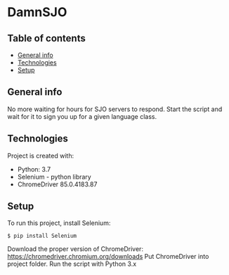 # DamnSJO

## Table of contents
* [General info](#general-info)
* [Technologies](#technologies)
* [Setup](#setup)

## General info
No more waiting for hours for SJO servers to respond. Start the script and wait for it to sign you up for a given language class.

	
## Technologies
Project is created with:
* Python: 3.7
* Selenium - python library
* ChromeDriver 85.0.4183.87
	
## Setup
To run this project, install Selenium:

```
$ pip install Selenium
```
Download the proper version of ChromeDriver: https://chromedriver.chromium.org/downloads
Put ChromeDriver into project folder.
Run the script with Python 3.x
